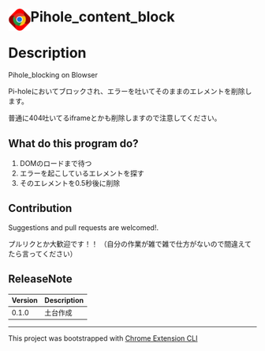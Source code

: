 # <img src="public/icons/icon_48.png" width="45" align="left"> Pihole_content_block

# Description

Pihole_blocking on Blowser

Pi-holeにおいてブロックされ、エラーを吐いてそのままのエレメントを削除します。

普通に404吐いてるiframeとかも削除しますので注意してください。

## What do this program do?

1. DOMのロードまで待つ
2. エラーを起こしているエレメントを探す
3. そのエレメントを0.5秒後に削除

## Contribution

Suggestions and pull requests are welcomed!.

プルリクとか大歓迎です！！
（自分の作業が雑で雑で仕方がないので間違えてたら言ってください）

## ReleaseNote
| Version | Description |
| ------- | ----------- |
| 0.1.0   | 土台作成 |

---

This project was bootstrapped with [Chrome Extension CLI](https://github.com/dutiyesh/chrome-extension-cli)